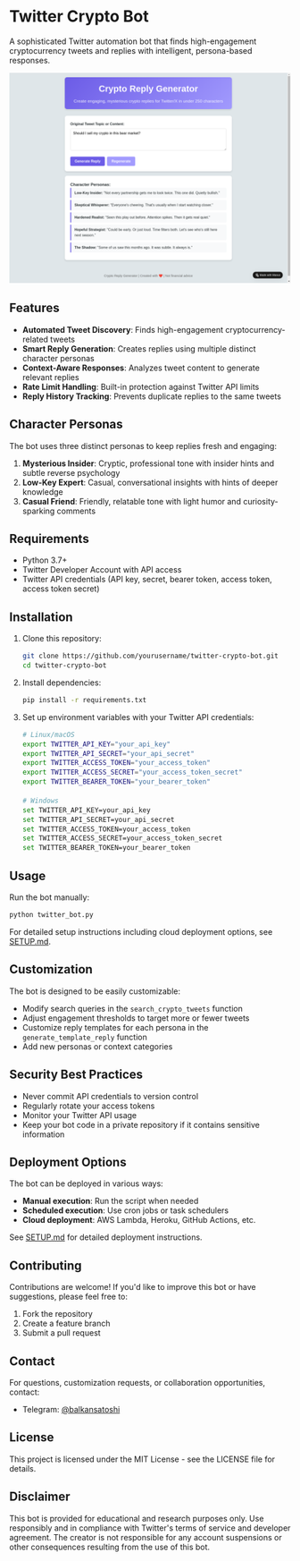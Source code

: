 # Twitter Crypto Bot

A sophisticated Twitter automation bot that finds high-engagement cryptocurrency tweets and replies with intelligent, persona-based responses.

![Crypto Reply Generator Showcase](showcase.webp)

## Features

- **Automated Tweet Discovery**: Finds high-engagement cryptocurrency-related tweets
- **Smart Reply Generation**: Creates replies using multiple distinct character personas
- **Context-Aware Responses**: Analyzes tweet content to generate relevant replies
- **Rate Limit Handling**: Built-in protection against Twitter API limits
- **Reply History Tracking**: Prevents duplicate replies to the same tweets

## Character Personas

The bot uses three distinct personas to keep replies fresh and engaging:

1. **Mysterious Insider**: Cryptic, professional tone with insider hints and subtle reverse psychology
2. **Low-Key Expert**: Casual, conversational insights with hints of deeper knowledge
3. **Casual Friend**: Friendly, relatable tone with light humor and curiosity-sparking comments

## Requirements

- Python 3.7+
- Twitter Developer Account with API access
- Twitter API credentials (API key, secret, bearer token, access token, access token secret)

## Installation

1. Clone this repository:
   ```bash
   git clone https://github.com/yourusername/twitter-crypto-bot.git
   cd twitter-crypto-bot
   ```

2. Install dependencies:
   ```bash
   pip install -r requirements.txt
   ```

3. Set up environment variables with your Twitter API credentials:
   ```bash
   # Linux/macOS
   export TWITTER_API_KEY="your_api_key"
   export TWITTER_API_SECRET="your_api_secret"
   export TWITTER_ACCESS_TOKEN="your_access_token"
   export TWITTER_ACCESS_SECRET="your_access_token_secret"
   export TWITTER_BEARER_TOKEN="your_bearer_token"
   
   # Windows
   set TWITTER_API_KEY=your_api_key
   set TWITTER_API_SECRET=your_api_secret
   set TWITTER_ACCESS_TOKEN=your_access_token
   set TWITTER_ACCESS_SECRET=your_access_token_secret
   set TWITTER_BEARER_TOKEN=your_bearer_token
   ```

## Usage

Run the bot manually:
```bash
python twitter_bot.py
```

For detailed setup instructions including cloud deployment options, see [SETUP.md](SETUP.md).

## Customization

The bot is designed to be easily customizable:

- Modify search queries in the `search_crypto_tweets` function
- Adjust engagement thresholds to target more or fewer tweets
- Customize reply templates for each persona in the `generate_template_reply` function
- Add new personas or context categories

## Security Best Practices

- Never commit API credentials to version control
- Regularly rotate your access tokens
- Monitor your Twitter API usage
- Keep your bot code in a private repository if it contains sensitive information

## Deployment Options

The bot can be deployed in various ways:

- **Manual execution**: Run the script when needed
- **Scheduled execution**: Use cron jobs or task schedulers
- **Cloud deployment**: AWS Lambda, Heroku, GitHub Actions, etc.

See [SETUP.md](SETUP.md) for detailed deployment instructions.

## Contributing

Contributions are welcome! If you'd like to improve this bot or have suggestions, please feel free to:

1. Fork the repository
2. Create a feature branch
3. Submit a pull request

## Contact

For questions, customization requests, or collaboration opportunities, contact:
- Telegram: [@balkansatoshi](https://t.me/balkansatoshi)

## License

This project is licensed under the MIT License - see the LICENSE file for details.

## Disclaimer

This bot is provided for educational and research purposes only. Use responsibly and in compliance with Twitter's terms of service and developer agreement. The creator is not responsible for any account suspensions or other consequences resulting from the use of this bot.
